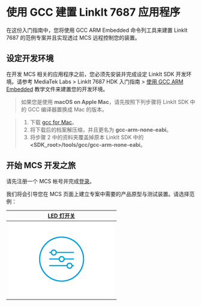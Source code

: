 # 使用 GCC 建置 LinkIt 7687 应用程序

在这份入门指南中，您将使用 GCC ARM Embedded 命令列工具来建置 LinkIt 7687 的范例专案并且实现透过 MCS 远程控制您的装置。 

## 设定开发环境

在开发 MCS 相关的应用程序之前，您必须先安装并完成设定 LinkIt SDK 开发环境。请参考 MediaTek Labs > LinkIt 7687 HDK 入门指南 > [使用 GCC ARM Embedded](https://docs.labs.mediatek.com/resource/mt7687-mt7697/get-started-linkit-7687-hdk/gcc-arm-embedded-command-line-tools-free) 教学文件来建置您的开发环境。

> 如果您是使用 **macOS on Apple Mac**，请先按照下列步骤将 LinkIt SDK 中的 GCC 编译器置换成 Mac 的版本。
	
> 1. 下载 [gcc for Mac](https://launchpad.net/gcc-arm-embedded/4.8/4.8-2014-q3-update/+download/gcc-arm-none-eabi-4_8-2014q3-20140805-mac.tar.bz2)。
> 2. 将下载后的档案解压缩，并且更名为 **gcc-arm-none-eabi**。
> 3. 将步骤 2 中的资料夹覆盖掉原本 LinkIt SDK 中的 **\<SDK\_root\>/tools/gcc/gcc\-arm\-none\-eabi**。

## 开始 MCS 开发之旅

请先注册一个 MCS 帐号并完成[登录](https://mcs.mediatek.com/oauth/login)。

我们将会引导您在 MCS 页面上建立专案中需要的产品原型与测试装置。请选择范例：

| [LED 灯开关](../tutorial/7687_light_switch_gcc) |
| :---: | 
|[![](../images/7687/img_7687_switch.png)](../tutorial/7687_light_switch_gcc)| 